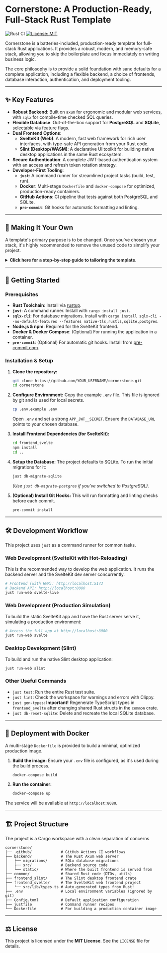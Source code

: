 
# Cornerstone: A Production-Ready, Full-Stack Rust Template

![Rust CI](https://github.com/gramistella/cornerstone/actions/workflows/ci.yml/badge.svg)
[![License: MIT](https://img.shields.io/badge/License-MIT-yellow.svg)](https://opensource.org/licenses/MIT)

Cornerstone is a batteries-included, production-ready template for full-stack Rust applications. It provides a robust, modern, and memory-safe stack, allowing you to skip the boilerplate and focus immediately on writing business logic.

The core philosophy is to provide a solid foundation with sane defaults for a complete application, including a flexible backend, a choice of frontends, database interaction, authentication, and deployment tooling.

---

## ✨ Key Features

*   **Robust Backend**: Built on `axum` for ergonomic and modular web services, with `sqlx` for compile-time checked SQL queries.
*   **Flexible Database**: Out-of-the-box support for **PostgreSQL** and **SQLite**, selectable via feature flags.
*   **Dual Frontend Options**:
    *   **SvelteKit (Web)**: A modern, fast web framework for rich user interfaces, with type-safe API generation from your Rust code.
    *   **Slint (Desktop/WASM)**: A declarative UI toolkit for building native desktop applications in the same Rust ecosystem.
*   **Secure Authentication**: A complete JWT-based authentication system with an access and refresh token rotation strategy.
*   **Developer-First Tooling**:
    *   **`just`**: A command runner for streamlined project tasks (build, test, run).
    *   **Docker**: Multi-stage `Dockerfile` and `docker-compose` for optimized, production-ready containers.
    *   **GitHub Actions**: CI pipeline that tests against both PostgreSQL and SQLite.
    *   **`pre-commit`**: Git hooks for automatic formatting and linting.

---

## 🔪 Making It Your Own

A template's primary purpose is to be changed. Once you've chosen your stack, it's highly recommended to remove the unused code to simplify your project.

<details>
<summary><strong>Click here for a step-by-step guide to tailoring the template.</strong></summary>

### Part 1: Choosing Your Frontend

Decide whether you will use **SvelteKit** for a web application or **Slint** for a desktop/WASM application, and then follow the steps to remove the other.

#### Option A: I want to use SvelteKit (and remove Slint)

This is the most common path for web applications.

1.  **Delete the Slint Crate:**
    *   Delete the entire `frontend_slint/` directory.

2.  **Update Workspace Configuration:**
    *   In the root `Cargo.toml`, remove `frontend_slint` from the `[workspace].members` array.
        ```diff
        # Cargo.toml
        [workspace]
        resolver = "2"
        members = [
            "backend",
        -   "frontend_slint",
            "common",
        ]
        ```

3.  **Clean Up Backend Features:**
    *   In `backend/Cargo.toml`, you can remove the `slint-ui` feature entirely.
        ```diff
        # backend/Cargo.toml
        [features]
        - default = ["svelte-ui", "db-sqlite"]
        + default = ["svelte-ui", "db-sqlite"] # Ensure this is correct for your DB
        svelte-ui = []
        - slint-ui = []
        # ...
        ```

4.  **Simplify the Backend Web Server:**
    *   In `backend/src/web_server.rs`, the `create_static_router` function has conditional compilation. You can remove the `#[cfg(feature = "slint-ui")]` block and the surrounding logic.

5.  **Clean the `justfile`:**
    *   Remove Slint-specific commands like `build-slint`.
    *   Simplify the `copy-frontend` and `run-web` commands by removing the `slint` conditions.

#### Option B: I want to use Slint (and remove SvelteKit)

This is the path for a desktop-focused application.

1.  **Delete SvelteKit Project:**
    *   Delete the entire `frontend_svelte/` directory.

2.  **Clean Up Backend Features:**
    *   In `backend/Cargo.toml`, remove the `svelte-ui` feature.
        ```diff
        # backend/Cargo.toml
        [features]
        - default = ["svelte-ui", "db-sqlite"]
        + default = ["slint-ui", "db-sqlite"] # Ensure this is correct for your DB
        - svelte-ui = []
        slint-ui = []
        # ...
        ```

3.  **Simplify the Backend Web Server:**
    *   Follow the same logic as in Option A, but keep the `slint-ui` part and remove the `svelte-ui` part in `backend/src/web_server.rs`.

4.  **Remove Type Generation:**
    *   The TypeScript type generation is only for SvelteKit.
    *   Delete `common/src/bin/type_exporter.rs`.
    *   In `common/Cargo.toml`, remove the `type-exporter` binary, the `ts-rs` and `dprint-plugin-typescript` dependencies, and the `ts_export` feature.
    *   In the `justfile`, remove the `gen-types` command.

5.  **Clean the `justfile`:**
    *   Remove Svelte-specific commands: `build-svelte`, `run-web svelte`, `run-web svelte-live`.
    *   Simplify the `copy-frontend` and `run-web` commands.

6.  **Clean the `Dockerfile` and CI:**
    *   Remove all `npm` related steps from the `Dockerfile` and the CI workflow in `.github/workflows/ci.yml`.

---

### Part 2: Choosing Your Database

The process is the same whether you keep PostgreSQL or SQLite. The following example assumes you are **keeping PostgreSQL** and removing SQLite.

1.  **Update Backend Features:**
    *   In `backend/Cargo.toml`, remove the `db-sqlite` feature and update the `default` list.
        ```diff
        # backend/Cargo.toml
        [features]
        - default = ["svelte-ui", "db-sqlite"]
        + default = ["svelte-ui", "db-postgres"]
        # ...
        - db-sqlite = ["sqlx/sqlite", "common/db-sqlite"]
        db-postgres = ["sqlx/postgres", "common/db-postgres"]
        ```

2.  **Update Common Crate Features:**
    *   In `common/Cargo.toml`, remove the `db-sqlite` feature.

3.  **Simplify Database Code:**
    *   The file `backend/src/db.rs` contains conditional logic. You can reduce it to only the `use` statement for your chosen database.
    *   Simplify `backend/build.rs` and `backend/src/main.rs` by removing the `#[cfg]` blocks for the database you are not using.

4.  **Delete Unused Migrations:**
    *   Delete the directory for the database you are not using (e.g., `backend/migrations/sqlite/`).

5.  **Clean the `justfile`:**
    *   Remove all commands related to the unused database (e.g., `db-migrate-sqlite`, `test-backend-sqlite`, `db-reset-sqlite`).

6.  **Clean the CI Workflow:**
    *   In `.github/workflows/ci.yml`, delete the entire job for the database you are not using (e.g., `test-sqlite`).

By following these steps, you will have a much cleaner and more focused codebase tailored specifically to your project's needs.

</details>

---

## 🚀 Getting Started

### Prerequisites

*   **Rust Toolchain**: Install via [rustup](https://rustup.rs/).
*   **`just`**: A command runner. Install with `cargo install just`.
*   **`sqlx-cli`**: For database migrations. Install with `cargo install sqlx-cli --no-default-features --features native-tls,rustls,sqlite,postgres`.
*   **Node.js & npm**: Required for the SvelteKit frontend.
*   **Docker & Docker Compose**: (Optional) For running the application in a container.
*   **`pre-commit`**: (Optional) For automatic git hooks. Install from [pre-commit.com](https://pre-commit.com/).

### Installation & Setup

1.  **Clone the repository:**
    ```bash
    git clone https://github.com/YOUR_USERNAME/cornerstone.git
    cd cornerstone
    ```

2.  **Configure Environment:**
    Copy the example `.env` file. This file is ignored by git and is used for local secrets.
    ```bash
    cp .env.example .env
    ```
    Open `.env` and set a strong `APP_JWT__SECRET`. Ensure the `DATABASE_URL` points to your chosen database.

3.  **Install Frontend Dependencies (for SvelteKit):**
    ```bash
    cd frontend_svelte
    npm install
    cd ..
    ```

4.  **Setup the Database:**
    The project defaults to SQLite. To run the initial migrations for it:
    ```bash
    just db-migrate-sqlite
    ```
    *(Use `just db-migrate-postgres` if you've switched to PostgreSQL).*

5.  **(Optional) Install Git Hooks:**
    This will run formatting and linting checks before each commit.
    ```bash
    pre-commit install
    ```

---

## 🛠️ Development Workflow

This project uses `just` as a command runner for common tasks.

### Web Development (SvelteKit with Hot-Reloading)

This is the recommended way to develop the web application. It runs the backend server and the SvelteKit dev server concurrently.

```bash
# Frontend (with HMR): http://localhost:5173
# Backend API: http://localhost:8080
just run-web svelte-live
```

### Web Development (Production Simulation)

To build the static SvelteKit app and have the Rust server serve it, simulating a production environment:

```bash
# Access the full app at http://localhost:8080
just run-web svelte
```

### Desktop Development (Slint)

To build and run the native Slint desktop application:

```bash
just run-web slint
```

### Other Useful Commands

*   `just test`: Run the entire Rust test suite.
*   `just lint`: Check the workspace for warnings and errors with Clippy.
*   `just gen-types`: **Important!** Regenerate TypeScript types in `frontend_svelte` after changing shared Rust structs in the `common` crate.
*   `just db-reset-sqlite`: Delete and recreate the local SQLite database.

---

## 🐳 Deployment with Docker

A multi-stage `Dockerfile` is provided to build a minimal, optimized production image.

1.  **Build the image:**
    Ensure your `.env` file is configured, as it's used during the build process.
    ```bash
    docker-compose build
    ```

2.  **Run the container:**
    ```bash
    docker-compose up
    ```
The service will be available at `http://localhost:8080`.

---

## 🏗️ Project Structure

The project is a Cargo workspace with a clean separation of concerns.

```
cornerstone/
├── .github/             # GitHub Actions CI workflows
├── backend/             # The Rust Axum web server
│   ├── migrations/      # SQLx database migrations
│   ├── src/             # Backend source code
│   └── static/          # Where the built frontend is served from
├── common/              # Shared Rust code (DTOs, utils)
├── frontend_slint/      # The Slint desktop frontend crate
├── frontend_svelte/     # The SvelteKit web frontend project
│   └── src/lib/types.ts # Auto-generated types from Rust!
├── .env                 # Local environment variables (ignored by git)
├── Config.toml          # Default application configuration
├── justfile             # Command runner recipes
└── Dockerfile           # For building a production container image
```

---

## ⚖️ License

This project is licensed under the **MIT License**. See the `LICENSE` file for details.
